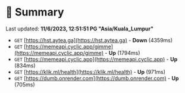 # 📖 Summary
Last updated: **11/6/2023, 12:51:51 PG "Asia/Kuala_Lumpur"**

- `GET` [https://hst.aytea.ga](https://hst.aytea.ga) - **Down** (4359ms)
- `GET` [https://memeapi.cyclic.app/gimme](https://memeapi.cyclic.app/gimme) - **Up** (1794ms)
- `GET` [https://memeapi.cyclic.app](https://memeapi.cyclic.app) - **Up** (834ms)
- `GET` [https://klik.ml/health](https://klik.ml/health) - **Up** (971ms)
- `GET` [https://dumb.onrender.com](https://dumb.onrender.com) - **Up** (705ms)
